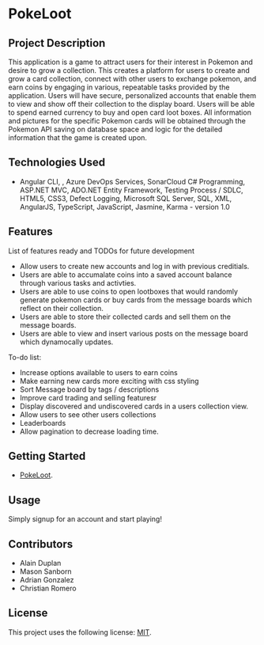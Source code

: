 # PokeLoot

## Project Description

This application is a game to attract users for their interest in Pokemon and desire to grow a collection. This creates a platform for users to create and grow a card collection, connect with other users to exchange pokemon, and earn coins by engaging in various, repeatable tasks provided by the application. Users will have secure, personalized accounts that enable them to view and show off their collection to the display board. Users will be able to spend earned currency to buy and open card loot boxes. All information and pictures for the specific Pokemon cards will be obtained through the Pokemon API saving on database space and logic for the detailed information that the game is created upon.

## Technologies Used

* Angular CLI, , Azure DevOps Services, SonarCloud C# Programming, ASP.NET MVC, ADO.NET Entity Framework, Testing Process / SDLC, HTML5, CSS3, Defect Logging, Microsoft SQL Server, SQL, XML, AngularJS, TypeScript, JavaScript, Jasmine, Karma  - version 1.0


## Features

List of features ready and TODOs for future development
* Allow users to create new accounts and log in with previous creditials.
* Users are able to accumalate coins into a saved account balance through various tasks and activties.
* Users are able to use coins to open lootboxes that would randomly generate pokemon cards or buy cards from the message boards which reflect on their collection.
* Users are able to store their collected cards and sell them on the message boards.
* Users are able to view and insert various posts on the message board which dynamocally updates.

To-do list:
* Increase options available to users to earn coins
* Make earning new cards more exciting with css styling
* Sort Message board by tags / descriptions
* Improve card trading and selling featuresr
* Display discovered and undiscovered cards in a users collection view.
* Allow users to see other users collections
* Leaderboards
* Allow pagination to decrease loading time.

## Getting Started
   
* [PokeLoot](https://pokelootapi.azurewebsites.net/).


## Usage

Simply signup for an account and start playing!

## Contributors

* Alain Duplan
* Mason Sanborn
* Adrian Gonzalez
* Christian Romero

## License

This project uses the following license: [MIT](https://opensource.org/licenses/MIT).

